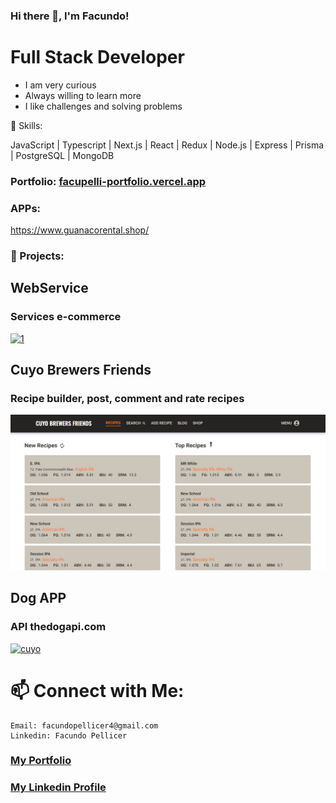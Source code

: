 ### Hi there 👋, I'm Facundo!

# Full Stack Developer

- I am very curious
- Always willing to learn more
- I like challenges and solving problems

🌱 Skills:

JavaScript | Typescript | Next.js | React | Redux | Node.js | Express | Prisma | PostgreSQL | MongoDB

### Portfolio: [facupelli-portfolio.vercel.app](https://facundopellicer-facupelli.vercel.app/)

### APPs:

https://www.guanacorental.shop/

### 💼 Projects:

## WebService

### Services e-commerce

<a href="https://pf-web-service.vercel.app/" target="_blank">
<img src="https://res.cloudinary.com/dzjz8pe0y/image/upload/v1637785254/webservice_1_hs8uig.png" alt="1">
</a>
<br/>

## Cuyo Brewers Friends

### Recipe builder, post, comment and rate recipes

<a href="https://cuyo-brewers-friends.vercel.app/" target="_blank">
<img src='./Media/cuyo2022.png' alt='cuyo'>
</a>
<br/>

## Dog APP

### API thedogapi.com

<a href="https://pi-dogs-definitive.vercel.app/" target="_blank">
<img src='https://res.cloudinary.com/dzjz8pe0y/image/upload/v1637709264/landing_pidogs_vqevm5.png' alt='cuyo'>
</a>
<br/>

# 📫 Connect with Me:

    Email: facundopellicer4@gmail.com
    Linkedin: Facundo Pellicer

<a href="https://portfolio2-facupelli.vercel.app/"><h3>My Portfolio</h3></a>
<h3><a href="https://www.linkedin.com/in/facundo-pellicer-full-stack-developer/">My Linkedin Profile</a></h3>
